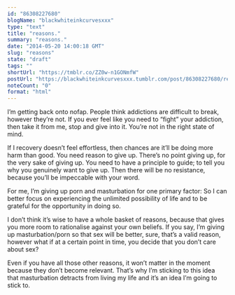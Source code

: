 ```yaml
---
id: "86308227680"
blogName: "blackwhiteinkcurvesxxx"
type: "text"
title: "reasons."
summary: "reasons."
date: "2014-05-20 14:00:18 GMT"
slug: "reasons"
state: "draft"
tags: ""
shortUrl: "https://tmblr.co/ZZ0w-n1GONmfW"
postUrl: "https://blackwhiteinkcurvesxxx.tumblr.com/post/86308227680/reasons"
noteCount: "0"
format: "html"
---
```


I’m getting back onto nofap. People think addictions are difficult to break, however they’re not. If you ever feel like you need to “fight” your addiction, then take it from me, stop and give into it. You’re not in the right state of mind. 

If I recovery doesn’t feel effortless, then chances are it’ll be doing more harm than good. You need reason to give up. There’s no point giving up, for the very sake of giving up. You need to have a principle to guide; to tell you why you genuinely want to give up. Then there will be no resistance, because you’ll be impeccable with your word.

For me, I’m giving up porn and masturbation for one primary factor: So I can better focus on experiencing the unlimited possibility of life and to be grateful for the opportunity in doing so. 

I don’t think it’s wise to have a whole basket of reasons, because that gives you more room to rationalise against your own beliefs. If you say, I’m giving up masturbation/porn so that sex will be better, sure, that’s a valid reason, however what if at a certain point in time, you decide that you don’t care about sex? 

Even if you have all those other reasons, it won’t matter in the moment because they don’t become relevant. That’s why I’m sticking to this idea that masturbation detracts from living my life and it’s an idea I’m going to stick to.
